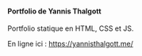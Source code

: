 #### Portfolio de Yannis Thalgott

Portfolio statique en HTML, CSS et JS.

En ligne ici : https://yannisthalgott.me/
